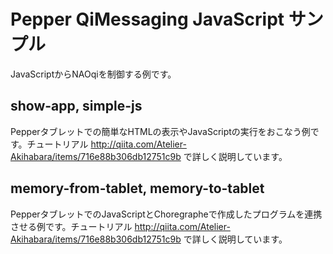 # Pepper QiMessaging JavaScript サンプル

JavaScriptからNAOqiを制御する例です。

## show-app, simple-js

Pepperタブレットでの簡単なHTMLの表示やJavaScriptの実行をおこなう例です。チュートリアル http://qiita.com/Atelier-Akihabara/items/716e88b306db12751c9b で詳しく説明しています。


## memory-from-tablet, memory-to-tablet

PepperタブレットでのJavaScriptとChoregrapheで作成したプログラムを連携させる例です。チュートリアル http://qiita.com/Atelier-Akihabara/items/716e88b306db12751c9b で詳しく説明しています。

